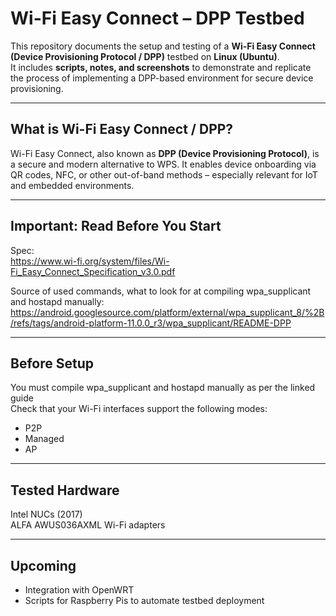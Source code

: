 # Wi-Fi Easy Connect – DPP Testbed 

This repository documents the setup and testing of a **Wi-Fi Easy Connect (Device Provisioning Protocol / DPP)** testbed on **Linux (Ubuntu)**.  
It includes **scripts, notes, and screenshots** to demonstrate and replicate the process of implementing a DPP-based environment for secure device provisioning.

---

##  What is Wi-Fi Easy Connect / DPP?

Wi-Fi Easy Connect, also known as **DPP (Device Provisioning Protocol)**, is a secure and modern alternative to WPS. It enables device onboarding via QR codes, NFC, or other out-of-band methods – especially relevant for IoT and embedded environments.

---

## Important: Read Before You Start

Spec:  
https://www.wi-fi.org/system/files/Wi-Fi_Easy_Connect_Specification_v3.0.pdf

Source of used commands, what to look for at compiling wpa_supplicant and hostapd manually:  
https://android.googlesource.com/platform/external/wpa_supplicant_8/%2B/refs/tags/android-platform-11.0.0_r3/wpa_supplicant/README-DPP

---

## Before Setup
You must compile wpa_supplicant and hostapd manually as per the linked guide  
Check that your Wi-Fi interfaces support the following modes:  
- P2P
- Managed
- AP

---

## Tested Hardware
Intel NUCs (2017)  
ALFA AWUS036AXML Wi-Fi adapters

---

## Upcoming
- Integration with OpenWRT
- Scripts for Raspberry Pis to automate testbed deployment
